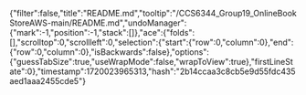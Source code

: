 {"filter":false,"title":"README.md","tooltip":"/CCS6344_Group19_OnlineBookStoreAWS-main/README.md","undoManager":{"mark":-1,"position":-1,"stack":[]},"ace":{"folds":[],"scrolltop":0,"scrollleft":0,"selection":{"start":{"row":0,"column":0},"end":{"row":0,"column":0},"isBackwards":false},"options":{"guessTabSize":true,"useWrapMode":false,"wrapToView":true},"firstLineState":0},"timestamp":1720023965313,"hash":"2b14ccaa3c8cb5e9d55fdc435aed1aaa2455cde5"}